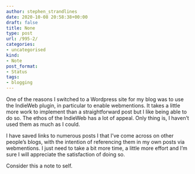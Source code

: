 ```yaml
---
author: stephen_strandlines
date: 2020-10-08 20:58:38+00:00
draft: false
title: None
type: post
url: /995-2/
categories:
- uncategorised
kind:
- Note
post_format:
- Status
tags:
- blogging
---
```


One of the reasons I switched to a Wordpress site for my blog was to use the IndieWeb plugin, in particular to enable webmentions. It takes a little more work to implement than a straightforward post but I like being able to do so. The ethos of the IndieWeb has a lot of appeal. Only thing is, I haven’t used them as much as I could.

I have saved links to numerous posts I that I’ve come across on other people’s blogs, with the intention of referencing them in my own posts via webmentions. I just need to take a bit more time, a little more effort and I’m sure I will appreciate the satisfaction of doing so.

Consider this a note to self.
